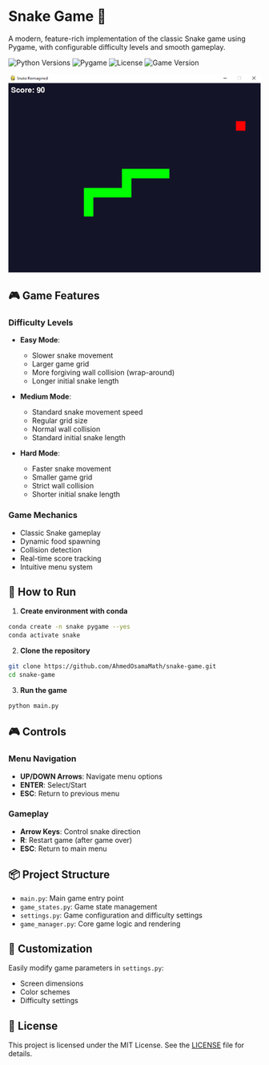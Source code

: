 # Snake Game 🐍

A modern, feature-rich implementation of the classic Snake game using Pygame, with configurable difficulty levels and smooth gameplay.

![Python Versions](https://img.shields.io/badge/python-3.8+-blue.svg)
![Pygame](https://img.shields.io/badge/pygame-2.4.0-green.svg)
![License](https://img.shields.io/badge/license-MIT-yellow.svg)
![Game Version](https://img.shields.io/badge/version-1.0.0-orange.svg)

![Screenshot](./screenshot.png)

## 🎮 Game Features

### Difficulty Levels
- **Easy Mode**: 
  - Slower snake movement
  - Larger game grid
  - More forgiving wall collision (wrap-around)
  - Longer initial snake length

- **Medium Mode**: 
  - Standard snake movement speed
  - Regular grid size
  - Normal wall collision
  - Standard initial snake length

- **Hard Mode**: 
  - Faster snake movement
  - Smaller game grid
  - Strict wall collision
  - Shorter initial snake length

### Game Mechanics
- Classic Snake gameplay
- Dynamic food spawning
- Collision detection
- Real-time score tracking
- Intuitive menu system

## 🚀 How to Run

1. **Create environment with conda**
```bash
conda create -n snake pygame --yes
conda activate snake
```

2. **Clone the repository**
```bash
git clone https://github.com/AhmedOsamaMath/snake-game.git
cd snake-game
```

3. **Run the game**
```bash
python main.py
```

## 🎮 Controls

### Menu Navigation
- **UP/DOWN Arrows**: Navigate menu options
- **ENTER**: Select/Start
- **ESC**: Return to previous menu

### Gameplay
- **Arrow Keys**: Control snake direction
- **R**: Restart game (after game over)
- **ESC**: Return to main menu

## 📦 Project Structure
- `main.py`: Main game entry point
- `game_states.py`: Game state management
- `settings.py`: Game configuration and difficulty settings
- `game_manager.py`: Core game logic and rendering

## 🔧 Customization
Easily modify game parameters in `settings.py`:
- Screen dimensions
- Color schemes
- Difficulty settings

## 📝 License
This project is licensed under the MIT License. See the [LICENSE](./LICENSE) file for details.
